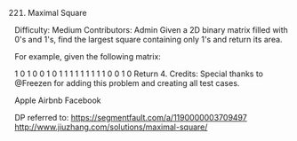 221. Maximal Square

Difficulty: Medium
Contributors: Admin
Given a 2D binary matrix filled with 0's and 1's, find the largest square containing only 1's and return its area.

For example, given the following matrix:

1 0 1 0 0
1 0 1 1 1
1 1 1 1 1
1 0 0 1 0
Return 4.
Credits:
Special thanks to @Freezen for adding this problem and creating all test cases.

Apple Airbnb Facebook

DP
referred to:
https://segmentfault.com/a/1190000003709497
http://www.jiuzhang.com/solutions/maximal-square/
